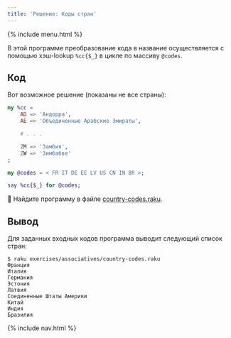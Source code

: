 ```yaml
---
title: 'Решение: Коды стран'
---
```


{% include menu.html %}

В этой программе преобразование кода в название осуществляется с помощью хэш-lookup `%cc{$_}` в цикле по массиву `@codes`.

## Код

Вот возможное решение (показаны не все страны):

```raku
my %cc =
    AD => 'Андорра',
    AE => 'Объединенные Арабские Эмираты',

    # . . .

    ZM => 'Замбия',
    ZW => 'Зимбабве'
;

my @codes = < FR IT DE EE LV US CN IN BR >;

say %cc{$_} for @codes;
```

🦋 Найдите программу в файле [country-codes.raku](https://github.com/ash/raku-course/blob/master/exercises/associatives/country-codes.raku).

## Вывод

Для заданных входных кодов программа выводит следующий список стран:

```console
$ raku exercises/associatives/country-codes.raku
Франция
Италия
Германия
Эстония
Латвия
Соединенные Штаты Америки
Китай
Индия
Бразилия
```

{% include nav.html %}